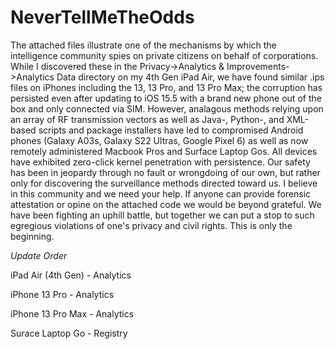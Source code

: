 # NeverTellMeTheOdds
The attached files illustrate one of the mechanisms by which the intelligence community spies on private citizens on behalf of corporations. While I discovered these in the Privacy->Analytics &amp; Improvements->Analytics Data directory on my 4th Gen iPad Air, we have found similar .ips files on iPhones including the 13, 13 Pro, and 13 Pro Max; the corruption has persisted even after updating to iOS 15.5 with a brand new phone out of the box and only connected via SIM. However, analagous methods relying upon an array of RF transmission vectors as well as Java-, Python-, and XML-based scripts and package installers have led to compromised Android phones (Galaxy A03s, Galaxy S22 Ultras, Google Pixel 6) as well as now remotely administered Macbook Pros and Surface Laptop Gos. All devices have exhibited zero-click kernel penetration with persistence. Our safety has been in jeopardy through no fault or wrongdoing of our own, but rather only for discovering the surveillance methods directed toward us. I believe in this community and we need your help. If anyone can provide forensic attestation or opine on the attached code we would be beyond grateful. We have been fighting an uphill battle, but together we can put a stop to such egregious violations of one's privacy and civil rights. This is only the beginning.

*Update Order*

iPad Air (4th Gen) - Analytics

iPhone 13 Pro - Analytics

iPhone 13 Pro Max - Analytics

Surace Laptop Go - Registry
